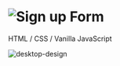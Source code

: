 # ![Sign up Form](https://intro-component-with-signup-form-master-five-kappa.vercel.app/)

HTML / CSS / Vanilla JavaScript

![desktop-design](https://user-images.githubusercontent.com/72826720/125210712-3a939400-e2aa-11eb-965b-5bd6eb5ec899.jpg)
